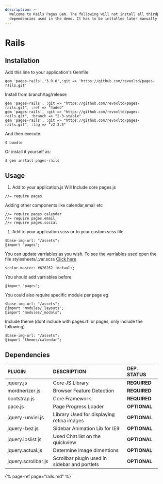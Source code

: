 ```yaml
---
description: >-
  Welcome to Rails Pages Gem. The following will not install all thirdparty
  dependencies used in the demo. It has to be installed later manually.
---
```


# Rails

## **Installation**

Add this line to your application's Gemfile:

```text
gem 'pages-rails','3.0.0',:git => 'https://github.com/revoxltd/pages-rails.git'
```

Install from branch/tag/release

```text
gem 'pages-rails', :git => "https://github.com/revoxltd/pages-rails.git", :ref => "4aded"
gem 'pages-rails', :git => "https://github.com/revoxltd/pages-rails.git", :branch => "2-3-stable"
gem 'pages-rails', :git => "https://github.com/revoxltd/pages-rails.git", :tag => "v2.3.5"
```

And then execute:

```text
$ bundle
```

Or install it yourself as:

```text
$ gem install pages-rails
```

## **Usage**

1. Add to your application.js Will Include core pages.js

```text
//= require pages
```

Adding other components like calendar,email etc

```text
//= require pages.calendar
//= require pages.email
//= require pages.social
```

1. Add to your application.scss or to your custom.scss file

```text
$base-img-url: "/assets";
@import "pages";
```

You can update varriables as you wish. To see the varriables used open the file stylesheets/\_var.scss [Click here](https://github.com/revoxltd/pages-rails/blob/master/vendor/assets/stylesheets/_var.scss)

```text
$color-master: #626262 !default;
```

You should add varriables before

```text
@import "pages";
```

You could also require specific module per page eg:

```text
$base-img-url: "/assets";
@import "modules/_layouts";
@import "modules/_modals";
```

Include theme \(dont include with pages.rtl or pages, only include the following\)

```text
$base-img-url: "/assets";
@import "themes/calendar";
```

## Dependencies

| PLUGIN | DESCRIPTION | DEP. STATUS |
| :--- | :--- | :--- |
| jquery.js | Core JS Library | **REQUIRED** |
| mordnerizer.js | Browser Feature Detection | **REQUIRED** |
| bootstrap.js | Core Framework | **REQUIRED** |
| pace.js | Page Progress Loader | **OPTIONAL** |
| jquery-unviel.js | Library Used for displaying retina images | **OPTIONAL** |
| jquery-bez.js | Sidebar Animation Lib for IE9 | **OPTIONAL** |
| jquery.ioslist.js | Used Chat list on the quickview | **OPTIONAL** |
| jquery.actual.js | Determine image dimentions | **OPTIONAL** |
| jquery.scrollbar.js | Scrollbar plugin used in sidebar and portlets | **OPTIONAL** |

{% page-ref page="rails.md" %}



